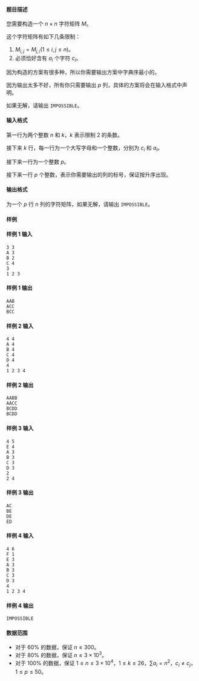 #### 题目描述
您需要构造一个 $n\times n$ 字符矩阵 $M$。

这个字符矩阵有如下几条限制：
1. $M_{i,j}=M_{j,i}(1\le i,j\le n)$。
1. 必须恰好含有 $a_i$ 个字符 $c_i$。

因为构造的方案有很多种，所以你需要输出方案中字典序最小的。

因为输出太多不好，所有你只需要输出 $p$ 列，具体的方案将会在输入格式中声明。

如果无解，请输出 `IMPOSSIBLE`。
#### 输入格式
第一行为两个整数 $n$ 和 $k$，$k$ 表示限制 $2$ 的条数。

接下来 $k$ 行，每一行为一个大写字母和一个整数，分别为 $c_i$ 和 $a_i$。

接下来一行为一个整数 $p$。

接下来一行 $p$ 个整数，表示你需要输出的列的标号，保证按升序出现。
#### 输出格式
为一个 $p$ 行 $n$ 列的字符矩阵，如果无解，请输出 `IMPOSSIBLE`。
#### 样例
#### 样例 1 输入
```
3 3
A 3
B 2
C 4
3
1 2 3 
```
#### 样例 1 输出
```
AAB
ACC
BCC
```
#### 样例 2 输入
```
4 4
A 4
B 4
C 4
D 4
4
1 2 3 4
```
#### 样例 2 输出
```
AABB
AACC
BCDD
BCDD
```
#### 样例 3 输入
```
4 5
E 4
A 3
B 3
C 3
D 3
2
2 4 
```
#### 样例 3 输出
```
AC
BE
DE
ED 
```
#### 样例 4 输入
```
4 6
F 1
E 3
A 3
B 3
C 3
D 3
4
1 2 3 4 
```
#### 样例 4 输出
```
IMPOSSIBLE
```
#### 数据范围
- 对于 $60\%$ 的数据，保证 $n\le 300$。
- 对于 $80\%$ 的数据，保证 $n\le 3\times 10^3$。
- 对于 $100\%$ 的数据，保证 $1\le n\le 3\times 10^4$，$1\le k\le 26$，$\sum a_i=n^2$，$c_i\neq c_j$，$1\le p\le 50$。
